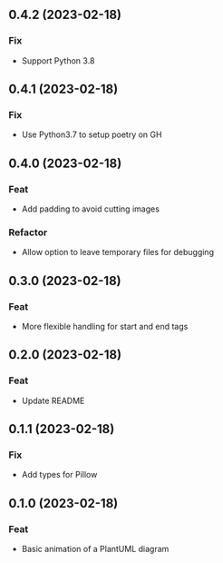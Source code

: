 ## 0.4.2 (2023-02-18)

### Fix

- Support Python 3.8

## 0.4.1 (2023-02-18)

### Fix

- Use Python3.7 to setup poetry on GH

## 0.4.0 (2023-02-18)

### Feat

- Add padding to avoid cutting images

### Refactor

- Allow option to leave temporary files for debugging

## 0.3.0 (2023-02-18)

### Feat

- More flexible handling for start and end tags

## 0.2.0 (2023-02-18)

### Feat

- Update README

## 0.1.1 (2023-02-18)

### Fix

- Add types for Pillow

## 0.1.0 (2023-02-18)

### Feat

- Basic animation of a PlantUML diagram
